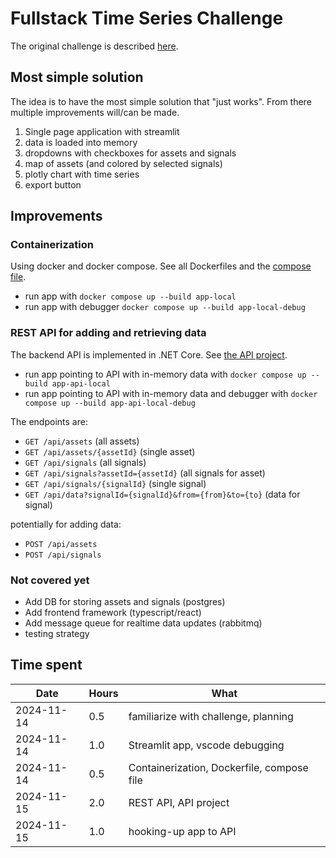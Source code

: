 # Fullstack Time Series Challenge

The original challenge is described [here](./challenge/README.md).

## Most simple solution

The idea is to have the most simple solution that "just works".
From there multiple improvements will/can be made.

1. Single page application with streamlit
2. data is loaded into memory
3. dropdowns with checkboxes for assets and signals
4. map of assets (and colored by selected signals)
5. plotly chart with time series
6. export button

## Improvements

### Containerization
Using docker and docker compose. See all Dockerfiles and the [compose file](./compose.yaml).

- run app with `docker compose up --build app-local`
- run app with debugger `docker compose up --build app-local-debug`

### REST API for adding and retrieving data
The backend API is implemented in .NET Core. See [the API project](./src/api).

- run app pointing to API with in-memory data with `docker compose up --build app-api-local`
- run app pointing to API with in-memory data and debugger with `docker compose up --build app-api-local-debug`

The endpoints are:
- `GET /api/assets` (all assets)
- `GET /api/assets/{assetId}` (single asset)
- `GET /api/signals` (all signals)
- `GET /api/signals?assetId={assetId}` (all signals for asset)
- `GET /api/signals/{signalId}` (single signal)
- `GET /api/data?signalId={signalId}&from={from}&to={to}` (data for signal)

potentially for adding data:
- `POST /api/assets`
- `POST /api/signals`

### Not covered yet
- Add DB for storing assets and signals (postgres)
- Add frontend framework (typescript/react)
- Add message queue for realtime data updates (rabbitmq)
- testing strategy

## Time spent

| Date       | Hours | What |
|------------|-------|------|
| 2024-11-14 | 0.5 | familiarize with challenge, planning |
| 2024-11-14 | 1.0 | Streamlit app, vscode debugging |
| 2024-11-14 | 0.5 | Containerization, Dockerfile, compose file |
| 2024-11-15 | 2.0 | REST API, API project |
| 2024-11-15 | 1.0 | hooking-up app to API |
